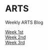# ARTS
Weekly ARTS Blog

[Week 1st](blog/ARTS-20190329.md)  
[Week 2nd](blog/ARTS-20190403.md)  
[Week 3rd](blog/ARTS-20190414.md)